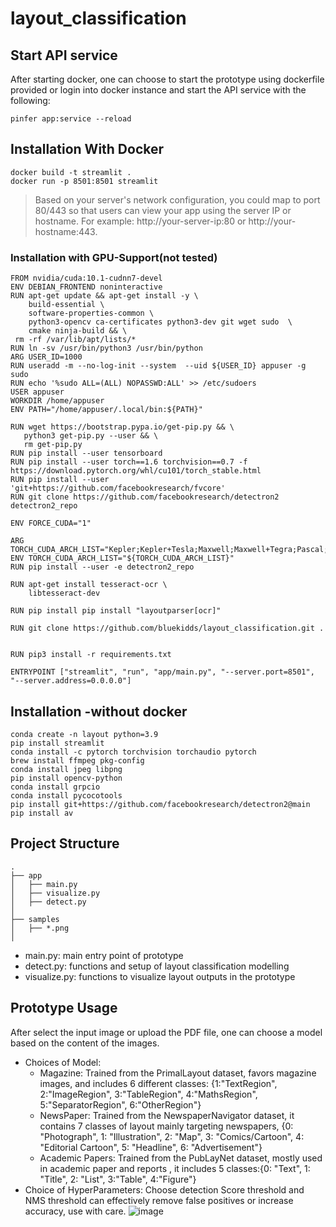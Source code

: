 # layout_classification

## Start API service

After starting docker, one can choose to start the prototype using dockerfile provided or login into docker instance and start the API service with the following:

```=sh
pinfer app:service --reload
```

## Installation With Docker

```=sh
docker build -t streamlit .
docker run -p 8501:8501 streamlit
```
> Based on your server's network configuration, you could map to port 80/443 so that users can view your app using the server IP or hostname. For example: http://your-server-ip:80 or http://your-hostname:443.

### Installation with GPU-Support(not tested)
```=sh
FROM nvidia/cuda:10.1-cudnn7-devel
ENV DEBIAN_FRONTEND noninteractive
RUN apt-get update && apt-get install -y \
    build-essential \
    software-properties-common \
    python3-opencv ca-certificates python3-dev git wget sudo  \
    cmake ninja-build && \
 rm -rf /var/lib/apt/lists/*
RUN ln -sv /usr/bin/python3 /usr/bin/python
ARG USER_ID=1000
RUN useradd -m --no-log-init --system  --uid ${USER_ID} appuser -g sudo
RUN echo '%sudo ALL=(ALL) NOPASSWD:ALL' >> /etc/sudoers
USER appuser
WORKDIR /home/appuser
ENV PATH="/home/appuser/.local/bin:${PATH}"

RUN wget https://bootstrap.pypa.io/get-pip.py && \
   python3 get-pip.py --user && \
   rm get-pip.py
RUN pip install --user tensorboard
RUN pip install --user torch==1.6 torchvision==0.7 -f https://download.pytorch.org/whl/cu101/torch_stable.html
RUN pip install --user 'git+https://github.com/facebookresearch/fvcore'
RUN git clone https://github.com/facebookresearch/detectron2 detectron2_repo

ENV FORCE_CUDA="1"

ARG TORCH_CUDA_ARCH_LIST="Kepler;Kepler+Tesla;Maxwell;Maxwell+Tegra;Pascal;Volta;Turing"
ENV TORCH_CUDA_ARCH_LIST="${TORCH_CUDA_ARCH_LIST}"
RUN pip install --user -e detectron2_repo

RUN apt-get install tesseract-ocr \
    libtesseract-dev

RUN pip install pip install "layoutparser[ocr]"

RUN git clone https://github.com/bluekidds/layout_classification.git .


RUN pip3 install -r requirements.txt

ENTRYPOINT ["streamlit", "run", "app/main.py", "--server.port=8501", "--server.address=0.0.0.0"]
```

## Installation -without docker

```=sh
conda create -n layout python=3.9
pip install streamlit
conda install -c pytorch torchvision torchaudio pytorch
brew install ffmpeg pkg-config
conda install jpeg libpng
pip install opencv-python
conda install grpcio
conda install pycocotools
pip install git+https://github.com/facebookresearch/detectron2@main
pip install av
```

## Project Structure

    .
    ├── app
    │   ├── main.py
    │   ├── visualize.py
    │   ├── detect.py
    │
    ├── samples
    │   ├── *.png
    │

- main.py: main entry point of prototype
- detect.py: functions and setup of layout classification modelling
- visualize.py: functions to visualize layout outputs in the prototype

## Prototype Usage

After select the input image or upload the PDF file, one can choose a model based on the content of the images.

- Choices of Model:
    - Magazine: Trained from the PrimalLayout dataset, favors magazine
    images, and includes 6 different classes: {1:"TextRegion", 2:"ImageRegion", 3:"TableRegion", 4:"MathsRegion", 5:"SeparatorRegion", 6:"OtherRegion"}
    - NewsPaper: Trained from the NewspaperNavigator dataset, it contains 7 classes of layout mainly targeting newspapers,
    {0: "Photograph", 1: "Illustration", 2: "Map", 3: "Comics/Cartoon", 4: "Editorial Cartoon", 5: "Headline", 6: "Advertisement"}
    - Academic Papers: Trained from the PubLayNet dataset, mostly used in academic paper and reports
    , it includes 5 classes:{0: "Text", 1: "Title", 2: "List", 3:"Table", 4:"Figure"}
- Choice of HyperParameters:
Choose detection Score threshold and NMS threshold can effectively remove false positives or increase accuracy, use with care. 
 ![image](https://user-images.githubusercontent.com/358454/184547439-8c84735e-1293-4400-bd73-88109332b594.png)
    
